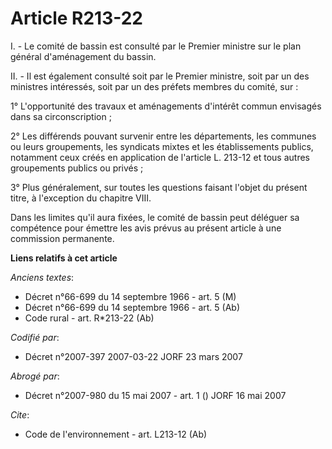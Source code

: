 # Article R213-22

I. - Le comité de bassin est consulté par le Premier ministre sur le plan général d'aménagement du bassin.

II. - Il est également consulté soit par le Premier ministre, soit par un des ministres intéressés, soit par un des préfets
membres du comité, sur :

1° L'opportunité des travaux et aménagements d'intérêt commun envisagés dans sa circonscription ;

2° Les différends pouvant survenir entre les départements, les communes ou leurs groupements, les syndicats mixtes et les
établissements publics, notamment ceux créés en application de l'article L. 213-12 et tous autres groupements publics ou
privés ;

3° Plus généralement, sur toutes les questions faisant l'objet du présent titre, à l'exception du chapitre VIII.

Dans les limites qu'il aura fixées, le comité de bassin peut déléguer sa compétence pour émettre les avis prévus au présent
article à une commission permanente.

**Liens relatifs à cet article**

_Anciens textes_:

  - Décret n°66-699 du 14 septembre 1966 - art. 5 (M)
  - Décret n°66-699 du 14 septembre 1966 - art. 5 (Ab)
  - Code rural - art. R*213-22 (Ab)

_Codifié par_:

  - Décret n°2007-397 2007-03-22 JORF 23 mars 2007

_Abrogé par_:

  - Décret n°2007-980 du 15 mai 2007 - art. 1 () JORF 16 mai 2007

_Cite_:

  - Code de l'environnement - art. L213-12 (Ab)
